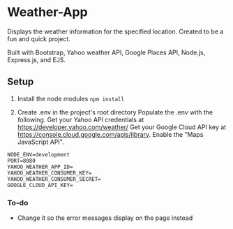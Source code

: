 # Weather-App
Displays the weather information for the specified location. Created to be a fun and quick project.

Built with Bootstrap, Yahoo weather API, Google Places API, Node.js, Express.js, and EJS. 

## Setup
1. Install the node modules
```npm install```  

2. Create .env in the project's root directory
Populate the .env with the following. 
Get your Yahoo API credentials at https://developer.yahoo.com/weather/
Get your Google Cloud API key at https://console.cloud.google.com/apis/library. Enable the "Maps JavaScript API".
```
NODE_ENV=development
PORT=8080
YAHOO_WEATHER_APP_ID=
YAHOO_WEATHER_CONSUMER_KEY=
YAHOO_WEATHER_CONSUMER_SECRET=
GOOGLE_CLOUD_API_KEY=
```

### To-do
* Change it so the error messages display on the page instead